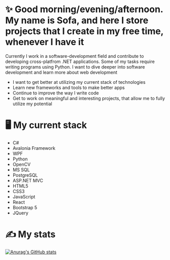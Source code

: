 # ✨ Good morning/evening/afternoon. My name is Sofa, and here I store projects that I create in my free time, whenever I have it 
Currently I work in a software-development field and contribute to developing cross-platfrom .NET applications. Some of my tasks require writing programs using Python.
I want to dive deeper into software development and learn more about web development
- I want to get better at utilizing my current stack of technologies
- Learn new frameworks and tools to make better apps
- Continue to improve the way I write code
- Get to work on meaningful and interesting projects, that allow me to fully utilize my potential
# 🖥️ My current stack 
- C#
- Avalonia Framework
- WPF
- Python
- OpenCV
- MS SQL
- PostgreSQL
- ASP.NET MVC
- HTML5
- CSS3
- JavaScript
- React
- Bootstrap 5
- JQuery
# ✍️ My stats
[![Anurag's GitHub stats](https://github-readme-stats.vercel.app/api?username=SMToad)](https://github.com/anuraghazra/github-readme-stats)
